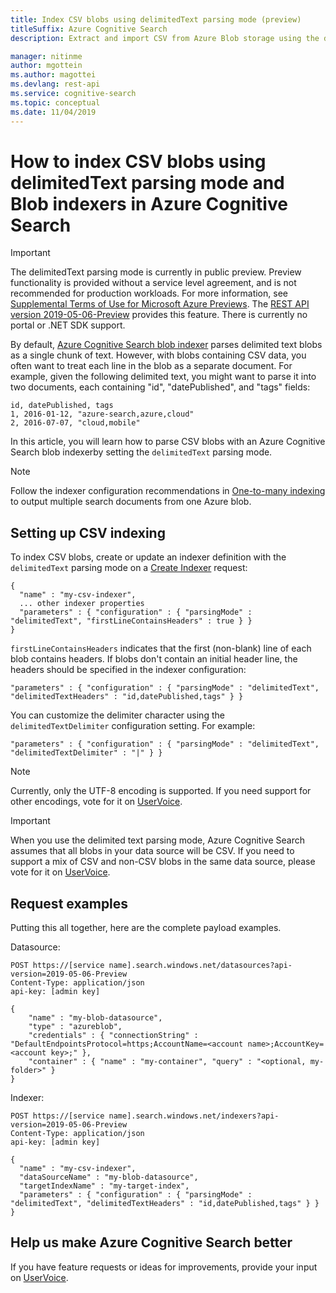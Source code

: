 ```yaml
---
title: Index CSV blobs using delimitedText parsing mode (preview)
titleSuffix: Azure Cognitive Search
description: Extract and import CSV from Azure Blob storage using the delimitedText parsing mode, currently in public preview..

manager: nitinme
author: mgottein 
ms.author: magottei
ms.devlang: rest-api
ms.service: cognitive-search
ms.topic: conceptual
ms.date: 11/04/2019
---
```


# How to index CSV blobs using delimitedText parsing mode and Blob indexers in Azure Cognitive Search 

> [!IMPORTANT] 
> The delimitedText parsing mode is currently in public preview. Preview functionality is provided without a service level agreement, and is not recommended for production workloads. For more information, see [Supplemental Terms of Use for Microsoft Azure Previews](https://azure.microsoft.com/support/legal/preview-supplemental-terms/). 
> The [REST API version 2019-05-06-Preview](search-api-preview.md) provides this feature. There is currently no portal or .NET SDK support.

By default, [Azure Cognitive Search blob indexer](search-howto-indexing-azure-blob-storage.md) parses delimited text blobs as a single chunk of text. However, with blobs containing CSV data, you often want to treat each line in the blob as a separate document. For example, given the following delimited text, you might want to parse it into two documents, each containing "id", "datePublished", and "tags" fields: 

    id, datePublished, tags
    1, 2016-01-12, "azure-search,azure,cloud" 
    2, 2016-07-07, "cloud,mobile" 

In this article, you will learn how to parse CSV blobs with an Azure Cognitive Search blob indexerby setting the `delimitedText` parsing mode. 

> [!NOTE]
> Follow the indexer configuration recommendations in [One-to-many indexing](search-howto-index-one-to-many-blobs.md) to output multiple search documents from one Azure blob.

## Setting up CSV indexing
To index CSV blobs, create or update an indexer definition with the `delimitedText` parsing mode on a [Create Indexer](https://docs.microsoft.com/rest/api/searchservice/create-indexer) request:

    {
      "name" : "my-csv-indexer",
      ... other indexer properties
      "parameters" : { "configuration" : { "parsingMode" : "delimitedText", "firstLineContainsHeaders" : true } }
    }

`firstLineContainsHeaders` indicates that the first (non-blank) line of each blob contains headers.
If blobs don't contain an initial header line, the headers should be specified in the indexer configuration: 

    "parameters" : { "configuration" : { "parsingMode" : "delimitedText", "delimitedTextHeaders" : "id,datePublished,tags" } } 

You can customize the delimiter character using the `delimitedTextDelimiter` configuration setting. For example:

    "parameters" : { "configuration" : { "parsingMode" : "delimitedText", "delimitedTextDelimiter" : "|" } }

> [!NOTE]
> Currently, only the UTF-8 encoding is supported. If you need support for other encodings, vote for it on [UserVoice](https://feedback.azure.com/forums/263029-azure-search).

> [!IMPORTANT]
> When you use the delimited text parsing mode, Azure Cognitive Search assumes that all blobs in your data source will be CSV. If you need to support a mix of CSV and non-CSV blobs in the same data source, please vote for it on [UserVoice](https://feedback.azure.com/forums/263029-azure-search).
> 
> 

## Request examples
Putting this all together, here are the complete payload examples. 

Datasource: 

    POST https://[service name].search.windows.net/datasources?api-version=2019-05-06-Preview
    Content-Type: application/json
    api-key: [admin key]

    {
        "name" : "my-blob-datasource",
        "type" : "azureblob",
        "credentials" : { "connectionString" : "DefaultEndpointsProtocol=https;AccountName=<account name>;AccountKey=<account key>;" },
        "container" : { "name" : "my-container", "query" : "<optional, my-folder>" }
    }   

Indexer:

    POST https://[service name].search.windows.net/indexers?api-version=2019-05-06-Preview
    Content-Type: application/json
    api-key: [admin key]

    {
      "name" : "my-csv-indexer",
      "dataSourceName" : "my-blob-datasource",
      "targetIndexName" : "my-target-index",
      "parameters" : { "configuration" : { "parsingMode" : "delimitedText", "delimitedTextHeaders" : "id,datePublished,tags" } }
    }

## Help us make Azure Cognitive Search better
If you have feature requests or ideas for improvements, provide your input on [UserVoice](https://feedback.azure.com/forums/263029-azure-search/).


